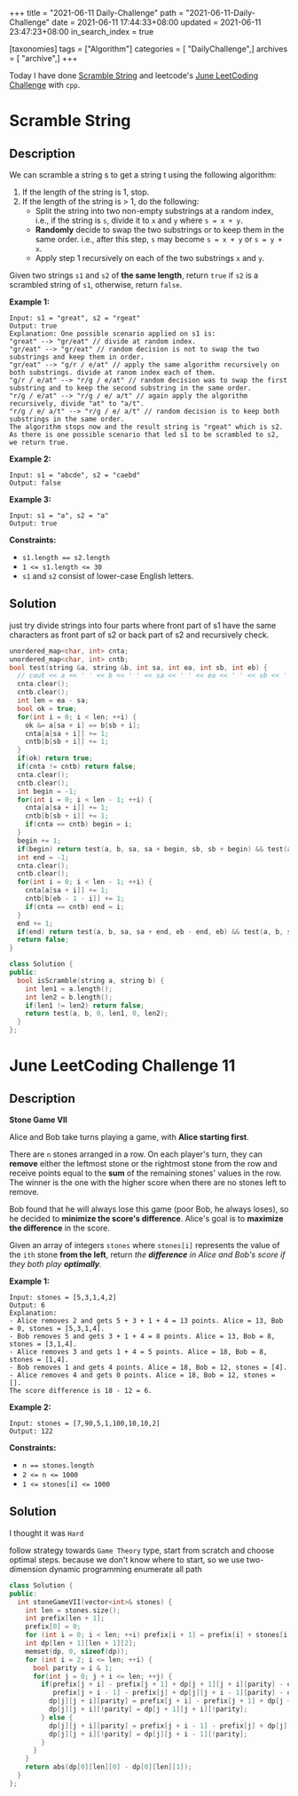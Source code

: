 +++
title = "2021-06-11 Daily-Challenge"
path = "2021-06-11-Daily-Challenge"
date = 2021-06-11 17:44:33+08:00
updated = 2021-06-11 23:47:23+08:00
in_search_index = true

[taxonomies]
tags = ["Algorithm"]
categories = [ "DailyChallenge",]
archives = [ "archive",]
+++

Today I have done [Scramble String](https://leetcode.com/problems/scramble-string/description/) and leetcode's [June LeetCoding Challenge](https://leetcode.com/explore/challenge/card/june-leetcoding-challenge-2021/603/week-1-june-1st-june-7th/3775/) with `cpp`.

<!-- more -->

# Scramble String

## Description

We can scramble a string s to get a string t using the following algorithm:

1. If the length of the string is 1, stop.
2. If the length of the string is > 1, do the following:
   - Split the string into two non-empty substrings at a random index, i.e., if the string is `s`, divide it to `x` and `y` where `s = x + y`.
   - **Randomly** decide to swap the two substrings or to keep them in the same order. i.e., after this step, `s` may become `s = x + y` or `s = y + x`.
   - Apply step 1 recursively on each of the two substrings `x` and `y`.

Given two strings `s1` and `s2` of **the same length**, return `true` if `s2` is a scrambled string of `s1`, otherwise, return `false`.

 

**Example 1:**

```
Input: s1 = "great", s2 = "rgeat"
Output: true
Explanation: One possible scenario applied on s1 is:
"great" --> "gr/eat" // divide at random index.
"gr/eat" --> "gr/eat" // random decision is not to swap the two substrings and keep them in order.
"gr/eat" --> "g/r / e/at" // apply the same algorithm recursively on both substrings. divide at ranom index each of them.
"g/r / e/at" --> "r/g / e/at" // random decision was to swap the first substring and to keep the second substring in the same order.
"r/g / e/at" --> "r/g / e/ a/t" // again apply the algorithm recursively, divide "at" to "a/t".
"r/g / e/ a/t" --> "r/g / e/ a/t" // random decision is to keep both substrings in the same order.
The algorithm stops now and the result string is "rgeat" which is s2.
As there is one possible scenario that led s1 to be scrambled to s2, we return true.
```

**Example 2:**

```
Input: s1 = "abcde", s2 = "caebd"
Output: false
```

**Example 3:**

```
Input: s1 = "a", s2 = "a"
Output: true
```

 

**Constraints:**

- `s1.length == s2.length`
- `1 <= s1.length <= 30`
- `s1` and `s2` consist of lower-case English letters.

## Solution

just try divide strings into four parts where front part of s1 have the same characters as front part of s2 or back part of s2 and recursively check.

``` cpp
unordered_map<char, int> cnta;
unordered_map<char, int> cntb;
bool test(string &a, string &b, int sa, int ea, int sb, int eb) {
  // cout << a << ' ' << b << ' ' << sa << ' ' << ea << ' ' << sb << ' ' << eb << endl;
  cnta.clear();
  cntb.clear();
  int len = ea - sa;
  bool ok = true;
  for(int i = 0; i < len; ++i) {
    ok &= a[sa + i] == b[sb + i];
    cnta[a[sa + i]] += 1;
    cntb[b[sb + i]] += 1;
  }
  if(ok) return true;
  if(cnta != cntb) return false;
  cnta.clear();
  cntb.clear();
  int begin = -1;
  for(int i = 0; i < len - 1; ++i) {
    cnta[a[sa + i]] += 1;
    cntb[b[sb + i]] += 1;
    if(cnta == cntb) begin = i;
  }
  begin += 1;
  if(begin) return test(a, b, sa, sa + begin, sb, sb + begin) && test(a, b, sa + begin, ea, sb + begin, eb);
  int end = -1;
  cnta.clear();
  cntb.clear();
  for(int i = 0; i < len - 1; ++i) {
    cnta[a[sa + i]] += 1;
    cntb[b[eb - 1 - i]] += 1;
    if(cnta == cntb) end = i;
  }
  end += 1;
  if(end) return test(a, b, sa, sa + end, eb - end, eb) && test(a, b, sa + end, ea, sb, sb + len - end);
  return false;
}

class Solution {
public:
  bool isScramble(string a, string b) {
    int len1 = a.length();
    int len2 = b.length();
    if(len1 != len2) return false;
    return test(a, b, 0, len1, 0, len2);
  }
};
```

# June LeetCoding Challenge 11

## Description

**Stone Game VII**

Alice and Bob take turns playing a game, with **Alice starting first**.

There are `n` stones arranged in a row. On each player's turn, they can **remove** either the leftmost stone or the rightmost stone from the row and receive points equal to the **sum** of the remaining stones' values in the row. The winner is the one with the higher score when there are no stones left to remove.

Bob found that he will always lose this game (poor Bob, he always loses), so he decided to **minimize the score's difference**. Alice's goal is to **maximize the difference** in the score.

Given an array of integers `stones` where `stones[i]` represents the value of the `ith` stone **from the left**, return *the **difference** in Alice and Bob's score if they both play **optimally**.*

 

**Example 1:**

```
Input: stones = [5,3,1,4,2]
Output: 6
Explanation: 
- Alice removes 2 and gets 5 + 3 + 1 + 4 = 13 points. Alice = 13, Bob = 0, stones = [5,3,1,4].
- Bob removes 5 and gets 3 + 1 + 4 = 8 points. Alice = 13, Bob = 8, stones = [3,1,4].
- Alice removes 3 and gets 1 + 4 = 5 points. Alice = 18, Bob = 8, stones = [1,4].
- Bob removes 1 and gets 4 points. Alice = 18, Bob = 12, stones = [4].
- Alice removes 4 and gets 0 points. Alice = 18, Bob = 12, stones = [].
The score difference is 18 - 12 = 6.
```

**Example 2:**

```
Input: stones = [7,90,5,1,100,10,10,2]
Output: 122
```

 

**Constraints:**

- `n == stones.length`
- `2 <= n <= 1000`
- `1 <= stones[i] <= 1000`

## Solution

I thought it was `Hard`

follow strategy towards `Game Theory` type, start from scratch and choose optimal steps. because we don't know where to start, so we use two-dimension dynamic programming enumerate all path

``` cpp
class Solution {
public:
  int stoneGameVII(vector<int>& stones) {
    int len = stones.size();
    int prefix[len + 1];
    prefix[0] = 0;
    for (int i = 0; i < len; ++i) prefix[i + 1] = prefix[i] + stones[i];
    int dp[len + 1][len + 1][2];
    memset(dp, 0, sizeof(dp));
    for (int i = 2; i <= len; ++i) {
      bool parity = i & 1;
      for(int j = 0; j + i <= len; ++j) {
        if(prefix[j + i] - prefix[j + 1] + dp[j + 1][j + i][parity] - dp[j + 1][j + i][!parity] >
           prefix[j + i - 1] - prefix[j] + dp[j][j + i - 1][parity] - dp[j][j + i - 1][!parity]) {
          dp[j][j + i][parity] = prefix[j + i] - prefix[j + 1] + dp[j + 1][j + i][parity];
          dp[j][j + i][!parity] = dp[j + 1][j + i][!parity];
        } else {
          dp[j][j + i][parity] = prefix[j + i - 1] - prefix[j] + dp[j][j + i - 1][parity];
          dp[j][j + i][!parity] = dp[j][j + i - 1][!parity];
        }
      }
    }
    return abs(dp[0][len][0] - dp[0][len][1]);
  }
};
```
